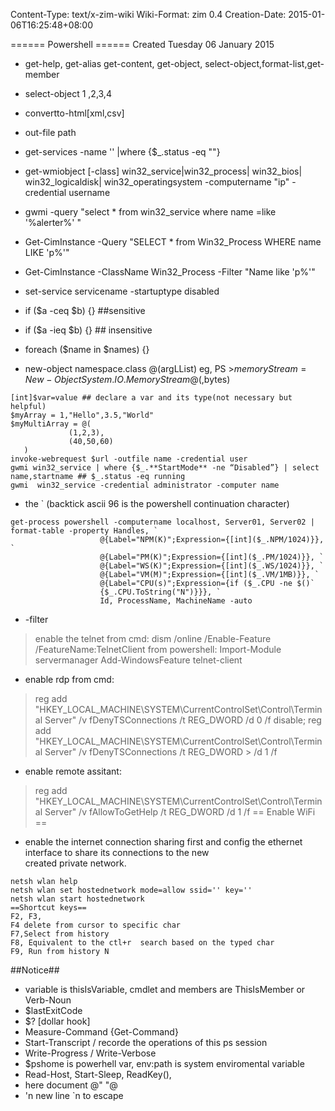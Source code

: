 Content-Type: text/x-zim-wiki
Wiki-Format: zim 0.4
Creation-Date: 2015-01-06T16:25:48+08:00

====== Powershell ======
Created Tuesday 06 January 2015

- get-help, get-alias get-content, get-object, select-object,format-list,get-member
- select-object    1 ,2,3,4
- convertto-html[xml,csv]
- out-file path
- get-services -name '' |where {$_.status -eq ""}
- get-wmiobject [-class] win32_service|win32_process| win32_bios| win32_logicaldisk| win32_operatingsystem -computername "ip"  -credential username
- gwmi -query "select * from win32_service where name =like '%alerter%' "
-  Get-CimInstance -Query "SELECT * from Win32_Process WHERE name LIKE 'p%'"
-  Get-CimInstance -ClassName Win32_Process -Filter "Name like 'p%'"
- set-service  servicename -startuptype disabled

- if ($a -ceq $b) {} ##sensitive
- if ($a -ieq $b) {} ## insensitive
- foreach ($name in $names) {}
- new-object namespace.class @(argLList)  eg, PS >$memoryStream = New-Object System.IO.MemoryStream @(,$bytes)

```
[int]$var=value ## declare a var and its type(not necessary but helpful)
$myArray = 1,"Hello",3.5,"World"
$myMultiArray = @(
			 (1,2,3),
			 (40,50,60)
   )
invoke-webrequest $url -outfile name -credential user
gwmi win32_service | where {$_.**StartMode** -ne “Disabled”} | select name,startname ## $_.status -eq running
gwmi  win32_service -credential administrator -computer name
```
- the ` (backtick ascii 96 is the powershell continuation character)
```
get-process powershell -computername localhost, Server01, Server02 | format-table -property Handles, `
                    @{Label="NPM(K)";Expression={[int]($_.NPM/1024)}}, `
                    @{Label="PM(K)";Expression={[int]($_.PM/1024)}}, `
                    @{Label="WS(K)";Expression={[int]($_.WS/1024)}}, `
                    @{Label="VM(M)";Expression={[int]($_.VM/1MB)}}, `
                    @{Label="CPU(s)";Expression={if ($_.CPU -ne $()` 
                    {$_.CPU.ToString("N")}}}, `                                                                         
                    Id, ProcessName, MachineName -auto
```                    
- -filter
> enable the telnet from cmd:
> dism /online /Enable-Feature /FeatureName:TelnetClient
> from powershell:
> Import-Module servermanager
> Add-WindowsFeature telnet-client

- enable rdp from cmd: 
> reg add "HKEY_LOCAL_MACHINE\SYSTEM\CurrentControlSet\Control\Terminal Server" /v fDenyTSConnections /t REG_DWORD /d 0 /f
> disable; reg add "HKEY_LOCAL_MACHINE\SYSTEM\CurrentControlSet\Control\Terminal Server" /v fDenyTSConnections /t REG_DWORD > /d 1 /f

- enable remote assitant:
> reg add "HKEY_LOCAL_MACHINE\SYSTEM\CurrentControlSet\Control\Terminal Server" /v fAllowToGetHelp /t REG_DWORD /d 1 /f
> == Enable WiFi ==

- enable the internet connection sharing first and config the ethernet interface to share its connections to the new  
created private network.
```
netsh wlan help
netsh wlan set hostednetwork mode=allow ssid='' key=''
netsh wlan start hostednetwork
==Shortcut keys==
F2, F3,
F4 delete from cursor to specific char
F7,Select from history
F8, Equivalent to the ctl+r  search based on the typed char
F9, Run from history N
```

##Notice##
- variable is thisIsVariable, cmdlet and members are ThisIsMember or Verb-Noun
- $lastExitCode  
- $?  [dollar hook]
- Measure-Command {Get-Command}
- Start-Transcript / recorde the operations of this ps session
- Write-Progress / Write-Verbose
- $pshome is powerhell var, env:path is system enviromental variable
- Read-Host, Start-Sleep, ReadKey(),
- here document @"      "@
- 'n new line   \`n to escape
